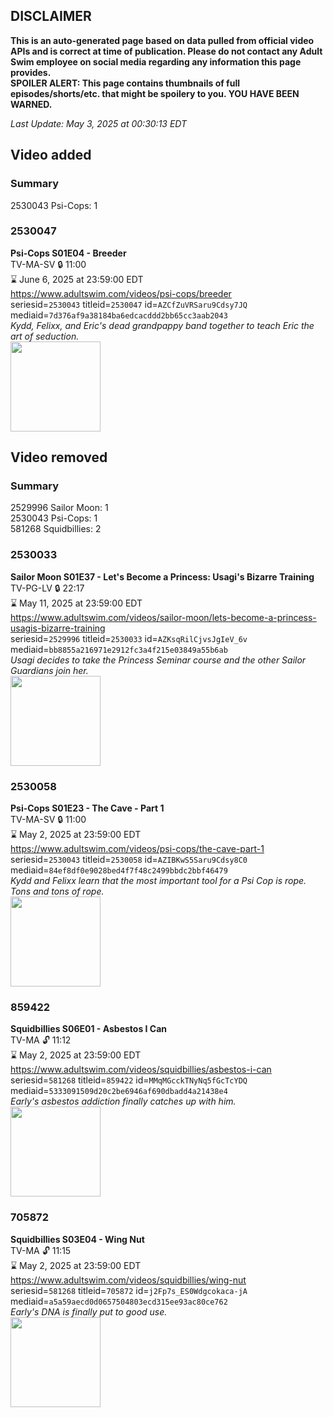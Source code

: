 ## DISCLAIMER
**This is an auto-generated page based on data pulled from official video APIs and is correct at time of publication. Please do not contact any Adult Swim employee on social media regarding any information this page provides.**  
**SPOILER ALERT: This page contains thumbnails of full episodes/shorts/etc. that might be spoilery to you. YOU HAVE BEEN WARNED.**  

_Last Update: May 3, 2025 at 00:30:13 EDT_
## Video added
### Summary
2530043 Psi-Cops: 1  
### 2530047
**Psi-Cops S01E04 - Breeder**  
TV-MA-SV 🔒 11:00  
⌛ June 6, 2025 at 23:59:00 EDT  
https://www.adultswim.com/videos/psi-cops/breeder  
seriesid=`2530043` titleid=`2530047` id=`AZCfZuVRSaru9Cdsy7JQ` mediaid=`7d376af9a38184ba6edcacddd2bb65cc3aab2043`  
_Kydd, Felixx, and Eric's dead grandpappy band together to teach Eric the art of seduction._  
<a href="https://media.cdn.adultswim.com/uploads/20240715/thumbnails/2_24715112583-PSICOPS_SEASON1_EP104_SHOWSTILLS_IMAGE2_LEFTTORIGHT_FELIXXBLUEMONKEYKYDD.jpg"><img src="https://media.cdn.adultswim.com/uploads/20240715/thumbnails/2_24715112583-PSICOPS_SEASON1_EP104_SHOWSTILLS_IMAGE2_LEFTTORIGHT_FELIXXBLUEMONKEYKYDD.jpg" height="144px" /></a>
## Video removed
### Summary
2529996 Sailor Moon: 1  
2530043 Psi-Cops: 1  
581268 Squidbillies: 2  
### 2530033
**Sailor Moon S01E37 - Let's Become a Princess: Usagi's Bizarre Training**  
TV-PG-LV 🔒 22:17  
⌛ May 11, 2025 at 23:59:00 EDT  
https://www.adultswim.com/videos/sailor-moon/lets-become-a-princess-usagis-bizarre-training  
seriesid=`2529996` titleid=`2530033` id=`AZKsqRilCjvsJgIeV_6v` mediaid=`bb8855a216971e2912fc3a4f215e03849a55b6ab`  
_Usagi decides to take the Princess Seminar course and the other Sailor Guardians join her._  
<a href="https://media.cdn.adultswim.com/uploads/20241028/thumbnails/2_2410281450379-SailorMoon-S01E37-1920x1080.jpg"><img src="https://media.cdn.adultswim.com/uploads/20241028/thumbnails/2_2410281450379-SailorMoon-S01E37-1920x1080.jpg" height="144px" /></a>
### 2530058
**Psi-Cops S01E23 - The Cave - Part 1**  
TV-MA-SV 🔒 11:00  
⌛ May 2, 2025 at 23:59:00 EDT  
https://www.adultswim.com/videos/psi-cops/the-cave-part-1  
seriesid=`2530043` titleid=`2530058` id=`AZIBKwS5Saru9Cdsy8C0` mediaid=`84ef8df0e9028bed4f7f48c2499bbdc2bbf46479`  
_Kydd and Felixx learn that the most important tool for a Psi Cop is rope. Tons and tons of rope._  
<a href="https://media.cdn.adultswim.com/uploads/20241016/thumbnails/2_2410161113387-PSICOPS_SEASON1_EP123_SHOWSTILLS_IMAGE6_SITTINGCHURCHPATRONSHAND.jpg"><img src="https://media.cdn.adultswim.com/uploads/20241016/thumbnails/2_2410161113387-PSICOPS_SEASON1_EP123_SHOWSTILLS_IMAGE6_SITTINGCHURCHPATRONSHAND.jpg" height="144px" /></a>
### 859422
**Squidbillies S06E01 - Asbestos I Can**  
TV-MA 🔓 11:12  
⌛ May 2, 2025 at 23:59:00 EDT  
https://www.adultswim.com/videos/squidbillies/asbestos-i-can  
seriesid=`581268` titleid=`859422` id=`MMqMGcckTNyNq5fGcTcYDQ` mediaid=`5333091509d20c2be6946af690dbadd4a21438e4`  
_Early's asbestos addiction finally catches up with him._  
<a href="https://media.cdn.adultswim.com/uploads/20200413/thumbnails/2_204131321187-squidbillies_503_dup-20110908.jpg"><img src="https://media.cdn.adultswim.com/uploads/20200413/thumbnails/2_204131321187-squidbillies_503_dup-20110908.jpg" height="144px" /></a>
### 705872
**Squidbillies S03E04 - Wing Nut**  
TV-MA 🔓 11:15  
⌛ May 2, 2025 at 23:59:00 EDT  
https://www.adultswim.com/videos/squidbillies/wing-nut  
seriesid=`581268` titleid=`705872` id=`j2Fp7s_ES0Wdgcokaca-jA` mediaid=`a5a59aecd0d0657504803ecd315ee93ac80ce762`  
_Early's DNA is finally put to good use._  
<a href="https://media.cdn.adultswim.com/uploads/20200413/thumbnails/2_20413112115-squidbillies_024_bim.jpg"><img src="https://media.cdn.adultswim.com/uploads/20200413/thumbnails/2_20413112115-squidbillies_024_bim.jpg" height="144px" /></a>
